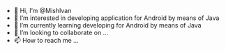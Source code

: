 - 👋 Hi, I’m @MishIvan
- 👀 I’m interested in developing application for Android by means of Java
- 🌱 I’m currently learning developing for Android by means of Java
- 💞️ I’m looking to collaborate on ...
- 📫 How to reach me ...

<!---
MishIvan/MishIvan is a ✨ special ✨ repository because its `README.md` (this file) appears on your GitHub profile.
You can click the Preview link to take a look at your changes.
--->
